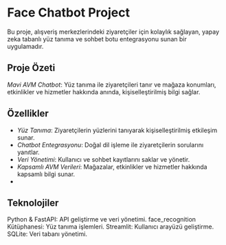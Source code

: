 # Face Chatbot Project

Bu proje, alışveriş merkezlerindeki ziyaretçiler için kolaylık sağlayan, yapay zeka tabanlı yüz tanıma ve sohbet botu entegrasyonu sunan bir uygulamadır. 

## Proje Özeti

*Mavi AVM Chatbot*: Yüz tanıma ile ziyaretçileri tanır ve mağaza konumları, etkinlikler ve hizmetler hakkında anında, kişiselleştirilmiş bilgi sağlar.

## Özellikler

- *Yüz Tanıma*: Ziyaretçilerin yüzlerini tanıyarak kişiselleştirilmiş etkileşim sunar.
- *Chatbot Entegrasyonu*: Doğal dil işleme ile ziyaretçilerin sorularını yanıtlar.
- *Veri Yönetimi*: Kullanıcı ve sohbet kayıtlarını saklar ve yönetir.
- *Kapsamlı AVM Verileri*: Mağazalar, etkinlikler ve hizmetler hakkında kapsamlı bilgi sunar.
- 
## Teknolojiler
Python & FastAPI: API geliştirme ve veri yönetimi.
face_recognition Kütüphanesi: Yüz tanıma işlemleri.
Streamlit: Kullanıcı arayüzü geliştirme.
SQLite: Veri tabanı yönetimi.
